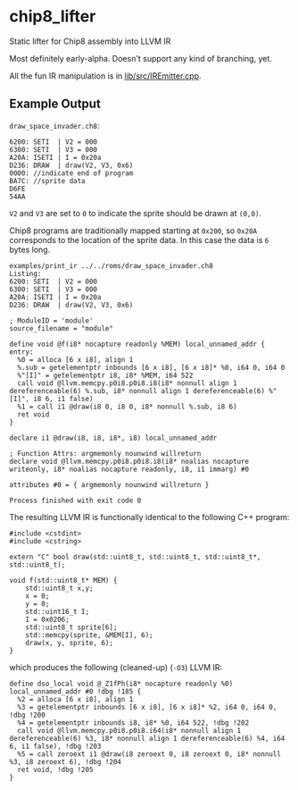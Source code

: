 # chip8_lifter
Static lifter for Chip8 assembly into LLVM IR

Most definitely early-alpha.  Doesn't support any kind of branching, yet.

All the fun IR manipulation is in [lib/src/IREmitter.cpp](https://github.com/antoshre/chip8_lifter/blob/master/lib/src/IREmitter.cpp).

## Example Output
`draw_space_invader.ch8`:
```
6200: SETI	| V2 = 000
6300: SETI	| V3 = 000
A20A: ISETI	| I = 0x20a
D236: DRAW	| draw(V2, V3, 0x6)
0000: //indicate end of program
BA7C: //sprite data
D6FE
54AA
```
`V2` and `V3` are set to `0` to indicate the sprite should be drawn at `(0,0)`.

Chip8 programs are traditionally mapped starting at `0x200`, so `0x20A` corresponds to the location of the sprite data.  In this case the data is `6` bytes long.
```
examples/print_ir ../../roms/draw_space_invader.ch8
Listing:
6200: SETI	| V2 = 000
6300: SETI	| V3 = 000
A20A: ISETI	| I = 0x20a
D236: DRAW	| draw(V2, V3, 0x6)

; ModuleID = 'module'
source_filename = "module"

define void @f(i8* nocapture readonly %MEM) local_unnamed_addr {
entry:
  %0 = alloca [6 x i8], align 1
  %.sub = getelementptr inbounds [6 x i8], [6 x i8]* %0, i64 0, i64 0
  %"[I]" = getelementptr i8, i8* %MEM, i64 522
  call void @llvm.memcpy.p0i8.p0i8.i8(i8* nonnull align 1 dereferenceable(6) %.sub, i8* nonnull align 1 dereferenceable(6) %"[I]", i8 6, i1 false)
  %1 = call i1 @draw(i8 0, i8 0, i8* nonnull %.sub, i8 6)
  ret void
}

declare i1 @draw(i8, i8, i8*, i8) local_unnamed_addr

; Function Attrs: argmemonly nounwind willreturn
declare void @llvm.memcpy.p0i8.p0i8.i8(i8* noalias nocapture writeonly, i8* noalias nocapture readonly, i8, i1 immarg) #0

attributes #0 = { argmemonly nounwind willreturn }

Process finished with exit code 0
```
The resulting LLVM IR is functionally identical to the following C++ program:
```
#include <cstdint>
#include <cstring>

extern "C" bool draw(std::uint8_t, std::uint8_t, std::uint8_t*, std::uint8_t);

void f(std::uint8_t* MEM) {
    std::uint8_t x,y;
    x = 0;
    y = 0;
    std::uint16_t I;
    I = 0x0206;
    std::uint8_t sprite[6];
    std::memcpy(sprite, &MEM[I], 6);
    draw(x, y, sprite, 6);
}
```
which produces the following (cleaned-up) (`-O3`) LLVM IR:
```
define dso_local void @_Z1fPh(i8* nocapture readonly %0) local_unnamed_addr #0 !dbg !185 {
  %2 = alloca [6 x i8], align 1
  %3 = getelementptr inbounds [6 x i8], [6 x i8]* %2, i64 0, i64 0, !dbg !200
  %4 = getelementptr inbounds i8, i8* %0, i64 522, !dbg !202
  call void @llvm.memcpy.p0i8.p0i8.i64(i8* nonnull align 1 dereferenceable(6) %3, i8* nonnull align 1 dereferenceable(6) %4, i64 6, i1 false), !dbg !203
  %5 = call zeroext i1 @draw(i8 zeroext 0, i8 zeroext 0, i8* nonnull %3, i8 zeroext 6), !dbg !204
  ret void, !dbg !205
}
```